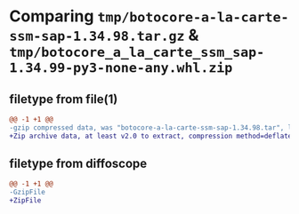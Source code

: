 # Comparing `tmp/botocore-a-la-carte-ssm-sap-1.34.98.tar.gz` & `tmp/botocore_a_la_carte_ssm_sap-1.34.99-py3-none-any.whl.zip`

## filetype from file(1)

```diff
@@ -1 +1 @@
-gzip compressed data, was "botocore-a-la-carte-ssm-sap-1.34.98.tar", last modified: Sat May  4 01:01:42 2024, max compression
+Zip archive data, at least v2.0 to extract, compression method=deflate
```

## filetype from diffoscope

```diff
@@ -1 +1 @@
-GzipFile
+ZipFile
```


